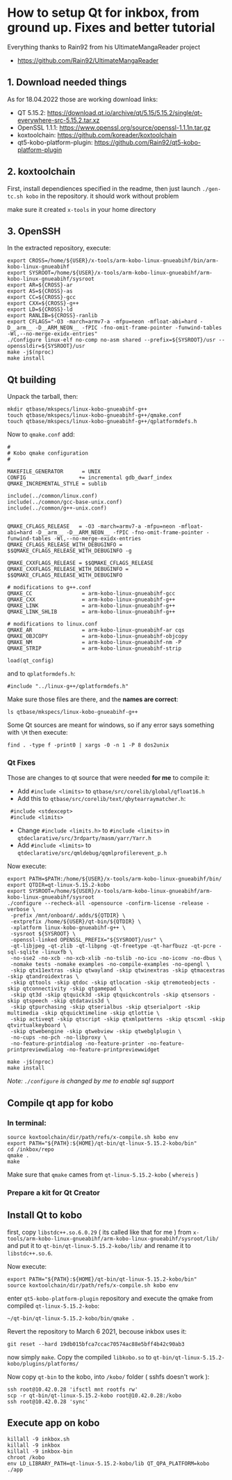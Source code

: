 # How to setup Qt for inkbox, from ground up. Fixes and better tutorial

Everything thanks to Rain92 from his UltimateMangaReader project
- https://github.com/Rain92/UltimateMangaReader

## 1. Download needed things
As for 18.04.2022 those are working download links:
- QT 5.15.2: https://download.qt.io/archive/qt/5.15/5.15.2/single/qt-everywhere-src-5.15.2.tar.xz
- OpenSSL 1.1.1: https://www.openssl.org/source/openssl-1.1.1n.tar.gz
- koxtoolchain: https://github.com/koreader/koxtoolchain
- qt5-kobo-platform-plugin: https://github.com/Rain92/qt5-kobo-platform-plugin

## 2. koxtoolchain
First, install dependiences specified in the readme, then just launch `./gen-tc.sh kobo` in the repository. it should work without problem

make sure it created `x-tools` in your home directory
## 3. OpenSSH

In the extracted repository, execute:
```shell
export CROSS=/home/${USER}/x-tools/arm-kobo-linux-gnueabihf/bin/arm-kobo-linux-gnueabihf
export SYSROOT=/home/${USER}/x-tools/arm-kobo-linux-gnueabihf/arm-kobo-linux-gnueabihf/sysroot
export AR=${CROSS}-ar
export AS=${CROSS}-as
export CC=${CROSS}-gcc
export CXX=${CROSS}-g++
export LD=${CROSS}-ld
export RANLIB=${CROSS}-ranlib
export CFLAGS="-O3 -march=armv7-a -mfpu=neon -mfloat-abi=hard -D__arm__ -D__ARM_NEON__ -fPIC -fno-omit-frame-pointer -funwind-tables -Wl,--no-merge-exidx-entries"
./Configure linux-elf no-comp no-asm shared --prefix=${SYSROOT}/usr --openssldir=${SYSROOT}/usr
make -j$(nproc)
make install
```

## Qt building
Unpack the tarball, then:
```
mkdir qtbase/mkspecs/linux-kobo-gnueabihf-g++
touch qtbase/mkspecs/linux-kobo-gnueabihf-g++/qmake.conf
touch qtbase/mkspecs/linux-kobo-gnueabihf-g++/qplatformdefs.h
```

Now to `qmake.conf` add:
```
#
# Kobo qmake configuration
#

MAKEFILE_GENERATOR      = UNIX
CONFIG                 += incremental gdb_dwarf_index
QMAKE_INCREMENTAL_STYLE = sublib

include(../common/linux.conf)
include(../common/gcc-base-unix.conf)
include(../common/g++-unix.conf)


QMAKE_CFLAGS_RELEASE   = -O3 -march=armv7-a -mfpu=neon -mfloat-abi=hard -D__arm__ -D__ARM_NEON__ -fPIC -fno-omit-frame-pointer -funwind-tables -Wl,--no-merge-exidx-entries
QMAKE_CFLAGS_RELEASE_WITH_DEBUGINFO = $$QMAKE_CFLAGS_RELEASE_WITH_DEBUGINFO -g

QMAKE_CXXFLAGS_RELEASE = $$QMAKE_CFLAGS_RELEASE
QMAKE_CXXFLAGS_RELEASE_WITH_DEBUGINFO = $$QMAKE_CFLAGS_RELEASE_WITH_DEBUGINFO

# modifications to g++.conf
QMAKE_CC                = arm-kobo-linux-gnueabihf-gcc
QMAKE_CXX               = arm-kobo-linux-gnueabihf-g++
QMAKE_LINK              = arm-kobo-linux-gnueabihf-g++
QMAKE_LINK_SHLIB        = arm-kobo-linux-gnueabihf-g++

# modifications to linux.conf
QMAKE_AR                = arm-kobo-linux-gnueabihf-ar cqs
QMAKE_OBJCOPY           = arm-kobo-linux-gnueabihf-objcopy
QMAKE_NM                = arm-kobo-linux-gnueabihf-nm -P
QMAKE_STRIP             = arm-kobo-linux-gnueabihf-strip

load(qt_config)
```

and to `qplatformdefs.h`:
```
#include "../linux-g++/qplatformdefs.h"
```
Make sure those files are there, and the **names are correct**:
```
ls qtbase/mkspecs/linux-kobo-gnueabihf-g++
```
Some Qt sources are meant for windows, so if any error says something with `\M` then execute:
```
find . -type f -print0 | xargs -0 -n 1 -P 8 dos2unix
```
### Qt Fixes
Those are changes to qt source that were needed **for me** to compile it:
- Add `#include <limits>` to `qtbase/src/corelib/global/qfloat16.h`
- Add this to `qtbase/src/corelib/text/qbytearraymatcher.h`:
```
 #include <stdexcept>
 #include <limits>
```
- Change `#include <limits.h>` to `#include <limits>` in `qtdeclarative/src/3rdparty/masm/yarr/Yarr.h`
- Add `#include <limits>` to `qtdeclarative/src/qmldebug/qqmlprofilerevent_p.h`

Now execute:
```shell
export PATH=$PATH:/home/${USER}/x-tools/arm-kobo-linux-gnueabihf/bin/
export QTDIR=qt-linux-5.15.2-kobo
export SYSROOT=/home/${USER}/x-tools/arm-kobo-linux-gnueabihf/arm-kobo-linux-gnueabihf/sysroot
./configure --recheck-all -opensource -confirm-license -release -verbose \
 -prefix /mnt/onboard/.adds/${QTDIR} \
 -extprefix /home/${USER}/qt-bin/${QTDIR} \
 -xplatform linux-kobo-gnueabihf-g++ \
 -sysroot ${SYSROOT} \
 -openssl-linked OPENSSL_PREFIX="${SYSROOT}/usr" \
 -qt-libjpeg -qt-zlib -qt-libpng -qt-freetype -qt-harfbuzz -qt-pcre -sql-sqlite -linuxfb \
 -no-sse2 -no-xcb -no-xcb-xlib -no-tslib -no-icu -no-iconv -no-dbus \
 -nomake tests -nomake examples -no-compile-examples -no-opengl \
 -skip qtx11extras -skip qtwayland -skip qtwinextras -skip qtmacextras -skip qtandroidextras \
 -skip qttools -skip qtdoc -skip qtlocation -skip qtremoteobjects -skip qtconnectivity -skip qtgamepad \
 -skip qt3d -skip qtquick3d -skip qtquickcontrols -skip qtsensors -skip qtspeech -skip qtdatavis3d \
 -skip qtpurchasing -skip qtserialbus -skip qtserialport -skip multimedia -skip qtquicktimeline -skip qtlottie \
 -skip activeqt -skip qtscript -skip qtxmlpatterns -skip qtscxml -skip qtvirtualkeyboard \
 -skip qtwebengine -skip qtwebview -skip qtwebglplugin \
 -no-cups -no-pch -no-libproxy \
 -no-feature-printdialog -no-feature-printer -no-feature-printpreviewdialog -no-feature-printpreviewwidget

make -j$(nproc)
make install
```
*Note: `./configure` is changed by me to enable sql support*

## Compile qt app for kobo
### In terminal:
```
source koxtoolchain/dir/path/refs/x-compile.sh kobo env
export PATH="${PATH}:${HOME}/qt-bin/qt-linux-5.15.2-kobo/bin"
cd /inkbox/repo
qmake .
make
```
Make sure that `qmake` cames from `qt-linux-5.15.2-kobo` ( `whereis` )

### Prepare a kit for Qt Creator

## Install Qt to kobo
first, copy `libstdc++.so.6.0.29` ( its called like that for me ) from `x-tools/arm-kobo-linux-gnueabihf/arm-kobo-linux-gnueabihf/sysroot/lib/` and put it to `qt-bin/qt-linux-5.15.2-kobo/lib/` and rename it to `libstdc++.so.6`.

Now execute:
```
export PATH="${PATH}:${HOME}/qt-bin/qt-linux-5.15.2-kobo/bin"
source koxtoolchain/dir/path/refs/x-compile.sh kobo env
```
enter `qt5-kobo-platform-plugin` repository and execute the qmake from compiled `qt-linux-5.15.2-kobo`:
```
~/qt-bin/qt-linux-5.15.2-kobo/bin/qmake .
```
Revert the repository to March 6 2021, becouse inkbox uses it:
```
git reset --hard 19db015bfca7ccac70574ac88e5bff4b42c90ab3
```
now simply `make`. Copy the compiled `libkobo.so` to `qt-bin/qt-linux-5.15.2-kobo/plugins/platforms/`

Now copy `qt-bin` to the kobo, into `/kobo/` folder ( sshfs doesn't work ):
```
ssh root@10.42.0.28 'ifsctl mnt rootfs rw'
scp -r qt-bin/qt-linux-5.15.2-kobo root@10.42.0.28:/kobo
ssh root@10.42.0.28 'sync'
```
## Execute app on kobo
```
killall -9 inkbox.sh
killall -9 inkbox
killall -9 inkbox-bin
chroot /kobo
env LD_LIBRARY_PATH=qt-linux-5.15.2-kobo/lib QT_QPA_PLATFORM=kobo ./app
```
